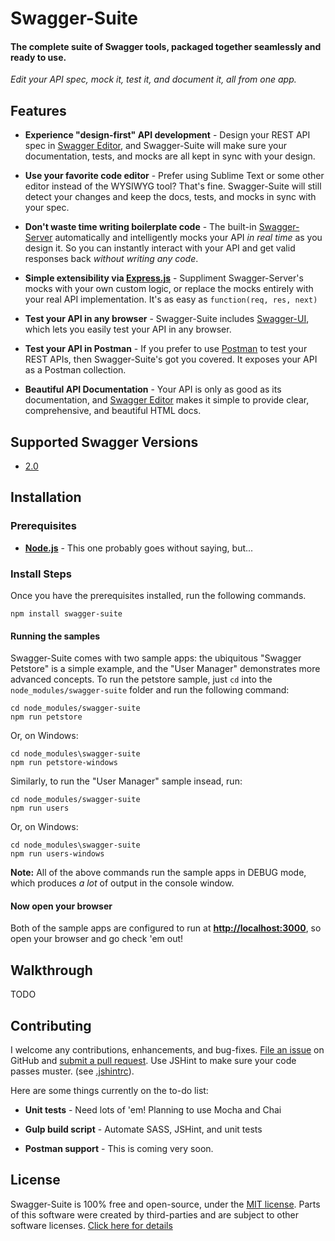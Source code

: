 Swagger-Suite
============================
#### The complete suite of Swagger tools, packaged together seamlessly and ready to use.

_Edit your API spec, mock it, test it, and document it, all from one app._


Features
--------------------------
* __Experience "design-first" API development__ -
Design your REST API spec in [Swagger Editor](http://editor.swagger.wordnik.com#/edit), and Swagger-Suite will make sure your documentation, tests, and mocks are all kept in sync with your design.

* __Use your favorite code editor__ -
Prefer using Sublime Text or some other editor instead of the WYSIWYG tool?  That's fine.  Swagger-Suite will still detect your changes and keep the docs, tests, and mocks in sync with your spec.

* __Don't waste time writing boilerplate code__ -
The built-in [Swagger-Server](https://github.com/BigstickCarpet/swagger-server) automatically and intelligently mocks your API _in real time_ as you design it.  So you can instantly interact with your API and get valid responses back _without writing any code_.

* __Simple extensibility via [Express.js](http://expressjs.com)__ -
Suppliment Swagger-Server's mocks with your own custom logic, or replace the mocks entirely with your real API implementation.  It's as easy as `function(req, res, next)`

* __Test your API in any browser__ -
Swagger-Suite includes [Swagger-UI](http://petstore.swagger.wordnik.com/), which lets you easily test your API in any browser.

* __Test your API in Postman__ -
If you prefer to use [Postman](http://www.getpostman.com/) to test your REST APIs, then Swagger-Suite's got you covered.  It exposes your API as a Postman collection.

* __Beautiful API Documentation__ -
Your API is only as good as its documentation, and [Swagger Editor](http://editor.swagger.wordnik.com#/preview) makes it simple to provide clear, comprehensive, and beautiful HTML docs.


Supported Swagger Versions
--------------------------
* [2.0](http://github.com/reverb/swagger-spec/blob/master/versions/2.0.md)


Installation
--------------------------

### Prerequisites

* __[Node.js](http://nodejs.org)__ - This one probably goes without saying, but...

### Install Steps
Once you have the prerequisites installed, run the following commands.

    npm install swagger-suite

#### Running the samples
Swagger-Suite comes with two sample apps: the ubiquitous "Swagger Petstore" is a simple example, and the "User Manager" demonstrates more advanced concepts.  To run the petstore sample, just `cd` into the `node_modules/swagger-suite` folder and run the following command:

    cd node_modules/swagger-suite
    npm run petstore

Or, on Windows:

    cd node_modules\swagger-suite
    npm run petstore-windows

Similarly, to run the "User Manager" sample insead, run:

    cd node_modules/swagger-suite
    npm run users

Or, on Windows:

    cd node_modules\swagger-suite
    npm run users-windows

__Note:__ All of the above commands run the sample apps in DEBUG mode, which produces _a lot_ of output in the console window.

#### Now open your browser
Both of the sample apps are configured to run at __[http://localhost:3000](http://localhost:3000)__, so open your browser and go check 'em out!


Walkthrough
--------------------------
TODO


Contributing
--------------------------
I welcome any contributions, enhancements, and bug-fixes.  [File an issue](https://github.com/BigstickCarpet/swagger-suite/issues) on GitHub and [submit a pull request](https://github.com/BigstickCarpet/swagger-suite/pulls).  Use JSHint to make sure your code passes muster.  (see [.jshintrc](.jshintrc)).

Here are some things currently on the to-do list:

* __Unit tests__ - Need lots of 'em! Planning to use Mocha and Chai

* __Gulp build script__ - Automate SASS, JSHint, and unit tests

* __Postman support__ - This is coming very soon.


License
--------------------------
Swagger-Suite is 100% free and open-source, under the [MIT license](LICENSE).
Parts of this software were created by third-parties and are subject to other software licenses. [Click here for details](LICENSES.md)
